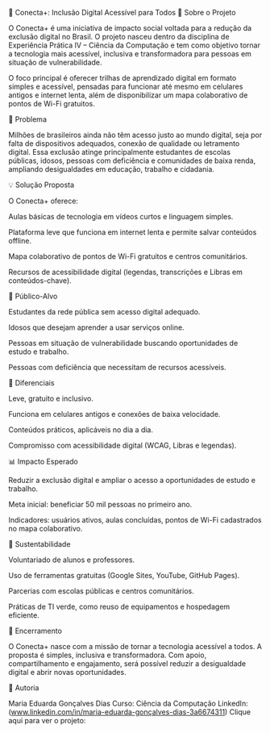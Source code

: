 📘 Conecta+: Inclusão Digital Acessível para Todos
📖 Sobre o Projeto

O Conecta+ é uma iniciativa de impacto social voltada para a redução da exclusão digital no Brasil. O projeto nasceu dentro da disciplina de Experiência Prática IV – Ciência da Computação e tem como objetivo tornar a tecnologia mais acessível, inclusiva e transformadora para pessoas em situação de vulnerabilidade.

O foco principal é oferecer trilhas de aprendizado digital em formato simples e acessível, pensadas para funcionar até mesmo em celulares antigos e internet lenta, além de disponibilizar um mapa colaborativo de pontos de Wi-Fi gratuitos.

🎯 Problema

Milhões de brasileiros ainda não têm acesso justo ao mundo digital, seja por falta de dispositivos adequados, conexão de qualidade ou letramento digital. Essa exclusão atinge principalmente estudantes de escolas públicas, idosos, pessoas com deficiência e comunidades de baixa renda, ampliando desigualdades em educação, trabalho e cidadania.

💡 Solução Proposta

O Conecta+ oferece:

Aulas básicas de tecnologia em vídeos curtos e linguagem simples.

Plataforma leve que funciona em internet lenta e permite salvar conteúdos offline.

Mapa colaborativo de pontos de Wi-Fi gratuitos e centros comunitários.

Recursos de acessibilidade digital (legendas, transcrições e Libras em conteúdos-chave).

👥 Público-Alvo

Estudantes da rede pública sem acesso digital adequado.

Idosos que desejam aprender a usar serviços online.

Pessoas em situação de vulnerabilidade buscando oportunidades de estudo e trabalho.

Pessoas com deficiência que necessitam de recursos acessíveis.

🚀 Diferenciais

Leve, gratuito e inclusivo.

Funciona em celulares antigos e conexões de baixa velocidade.

Conteúdos práticos, aplicáveis no dia a dia.

Compromisso com acessibilidade digital (WCAG, Libras e legendas).

📊 Impacto Esperado

Reduzir a exclusão digital e ampliar o acesso a oportunidades de estudo e trabalho.

Meta inicial: beneficiar 50 mil pessoas no primeiro ano.

Indicadores: usuários ativos, aulas concluídas, pontos de Wi-Fi cadastrados no mapa colaborativo.

🌱 Sustentabilidade

Voluntariado de alunos e professores.

Uso de ferramentas gratuitas (Google Sites, YouTube, GitHub Pages).

Parcerias com escolas públicas e centros comunitários.

Práticas de TI verde, como reuso de equipamentos e hospedagem eficiente.

📝 Encerramento

O Conecta+ nasce com a missão de tornar a tecnologia acessível a todos. A proposta é simples, inclusiva e transformadora. Com apoio, compartilhamento e engajamento, será possível reduzir a desigualdade digital e abrir novas oportunidades.

📎 Autoria

Maria Eduarda Gonçalves Dias
Curso: Ciência da Computação
LinkedIn:(www.linkedin.com/in/maria-eduarda-gonçalves-dias-3a6674311)
Clique aqui para ver o projeto:
